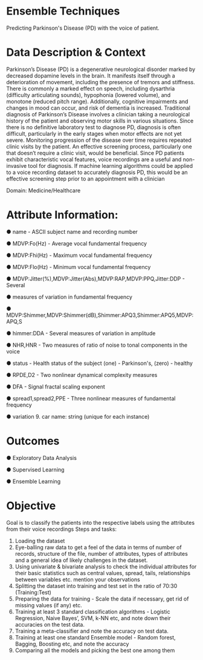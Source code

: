 # Ensemble Techniques
Predicting Parkinson's Disease (PD) with the voice of patient.

# Data Description & Context
Parkinson’s Disease (PD) is a degenerative neurological disorder marked by decreased dopamine levels in the brain. It manifests itself through a deterioration of movement, including the presence of tremors and stiffness. There is commonly a marked effect on speech, including dysarthria (difficulty articulating sounds), hypophonia (lowered volume), and monotone (reduced pitch range). Additionally, cognitive impairments and changes in mood can occur, and risk of dementia is increased.
Traditional diagnosis of Parkinson’s Disease involves a clinician taking a neurological history of the patient and observing motor skills in various situations. Since there is no definitive laboratory test to diagnose PD, diagnosis is often difficult, particularly in the early stages when motor effects are not yet severe. Monitoring progression of the disease over time requires repeated clinic visits by the patient. An effective screening process, particularly one that doesn’t require a clinic visit, would be beneficial. Since PD patients exhibit characteristic vocal features, voice recordings are a useful and non-invasive tool for diagnosis. If machine learning algorithms could be applied to a voice recording dataset to accurately diagnosis PD, this would be an effective screening step prior to an appointment with a clinician

Domain: Medicine/Healthcare

# Attribute Information:
● name - ASCII subject name and recording number

● MDVP:Fo(Hz) - Average vocal fundamental frequency

● MDVP:Fhi(Hz) - Maximum vocal fundamental frequency

● MDVP:Flo(Hz) - Minimum vocal fundamental frequency

● MDVP:Jitter(%),MDVP:Jitter(Abs),MDVP:RAP,MDVP:PPQ,Jitter:DDP - Several

● measures of variation in fundamental frequency

● MDVP:Shimmer,MDVP:Shimmer(dB),Shimmer:APQ3,Shimmer:APQ5,MDVP:APQ,S

● himmer:DDA - Several measures of variation in amplitude

● NHR,HNR - Two measures of ratio of noise to tonal components in the voice

● status - Health status of the subject (one) - Parkinson's, (zero) - healthy

● RPDE,D2 - Two nonlinear dynamical complexity measures

● DFA - Signal fractal scaling exponent

● spread1,spread2,PPE - Three nonlinear measures of fundamental frequency

● variation 9. car name: string (unique for each instance)


# Outcomes

● Exploratory Data Analysis

● Supervised Learning

● Ensemble Learning

# Objective
Goal is to classify the patients into the respective labels using the attributes from their voice recordings
Steps and tasks:
1. Loading the dataset
2. Eye-balling raw data to get a feel of the data in terms of number of records, structure of the file, number of attributes, types of attributes and a general idea of likely challenges in the dataset.
3. Using univariate & bivariate analysis to check the individual attributes for their basic statistics such as central values, spread, tails, relationships between variables etc. mention your observations
4. Splitting the dataset into training and test set in the ratio of 70:30 (Training:Test)
5. Preparing the data for training - Scale the data if necessary, get rid of missing values (if any) etc.
6. Training at least 3 standard classification algorithms - Logistic Regression, Naive Bayes’, SVM, k-NN etc, and note down their accuracies on the test data.
7. Training a meta-classifier and note the accuracy on test data.
8. Training at least one standard Ensemble model - Random forest, Bagging, Boosting etc, and note the accuracy
9. Comparing all the models and picking the best one among them 

